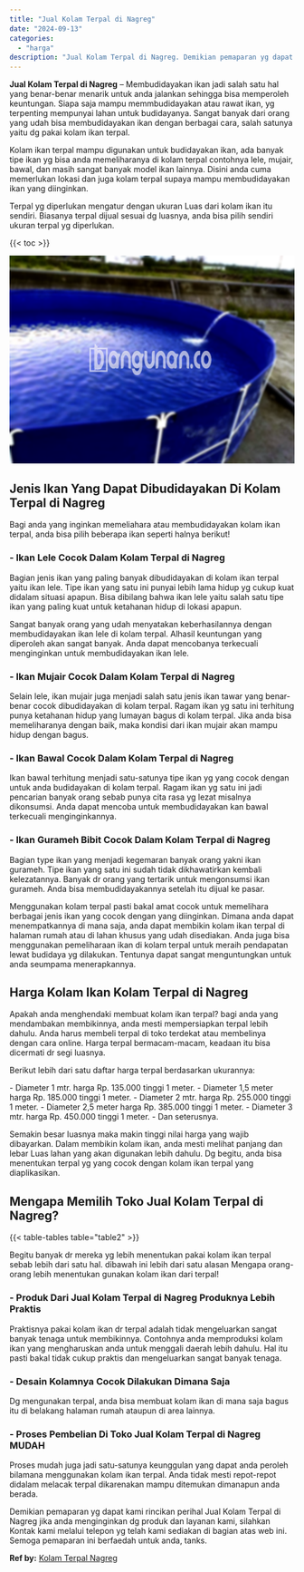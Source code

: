 ```yaml
---
title: "Jual Kolam Terpal di Nagreg"
date: "2024-09-13"
categories: 
  - "harga"
description: "Jual Kolam Terpal di Nagreg. Demikian pemaparan yg dapat kami rincikan perihal Jual Kolam Terpal di Nagreg jika anda menginginkan dg produk dan layanan kami,..."
---
```


**Jual Kolam Terpal di Nagreg** – Membudidayakan ikan jadi salah satu hal yang benar-benar menarik untuk anda jalankan sehingga bisa memperoleh keuntungan. Siapa saja mampu memmbudidayakan atau rawat ikan, yg terpenting mempunyai lahan untuk budidayanya. Sangat banyak dari orang yang udah bisa membudidayakan ikan dengan berbagai cara, salah satunya yaitu dg pakai kolam ikan terpal.

Kolam ikan terpal mampu digunakan untuk budidayakan ikan, ada banyak tipe ikan yg bisa anda memeliharanya di kolam terpal contohnya lele, mujair, bawal, dan masih sangat banyak model ikan lainnya. Disini anda cuma memerlukan lokasi dan juga kolam terpal supaya mampu membudidayakan ikan yang diinginkan.

Terpal yg diperlukan mengatur dengan ukuran Luas dari kolam ikan itu sendiri. Biasanya terpal dijual sesuai dg luasnya, anda bisa pilih sendiri ukuran terpal yg diperlukan.

{{< toc >}}

![Jual Kolam Terpal di Nagreg](/images/jual-kolam-terpal-57.png)

## Jenis Ikan Yang Dapat Dibudidayakan Di Kolam Terpal di Nagreg

Bagi anda yang inginkan memeliahara atau membudidayakan kolam ikan terpal, anda bisa pilih beberapa ikan seperti halnya berikut!

### \- Ikan Lele Cocok Dalam Kolam Terpal di Nagreg

Bagian jenis ikan yang paling banyak dibudidayakan di kolam ikan terpal yaitu ikan lele. Tipe ikan yang satu ini punyai lebih lama hidup yg cukup kuat didalam situasi apapun. Bisa dibilang bahwa ikan lele yaitu salah satu tipe ikan yang paling kuat untuk ketahanan hidup di lokasi apapun.

Sangat banyak orang yang udah menyatakan keberhasilannya dengan membudidayakan ikan lele di kolam terpal. Alhasil keuntungan yang diperoleh akan sangat banyak. Anda dapat mencobanya terkecuali menginginkan untuk membudidayakan ikan lele.

### \- Ikan Mujair Cocok Dalam Kolam Terpal di Nagreg

Selain lele, ikan mujair juga menjadi salah satu jenis ikan tawar yang benar-benar cocok dibudidayakan di kolam terpal. Ragam ikan yg satu ini terhitung punya ketahanan hidup yang lumayan bagus di kolam terpal. Jika anda bisa memeliharanya dengan baik, maka kondisi dari ikan mujair akan mampu hidup dengan bagus.

### \- Ikan Bawal Cocok Dalam Kolam Terpal di Nagreg

Ikan bawal terhitung menjadi satu-satunya tipe ikan yg yang cocok dengan untuk anda budidayakan di kolam terpal. Ragam ikan yg satu ini jadi pencarian banyak orang sebab punya cita rasa yg lezat misalnya dikonsumsi. Anda dapat mencoba untuk membudidayakan kan bawal terkecuali menginginkannya.

### \- Ikan Gurameh Bibit Cocok Dalam Kolam Terpal di Nagreg

Bagian type ikan yang menjadi kegemaran banyak orang yakni ikan gurameh. Tipe ikan yang satu ini sudah tidak dikhawatirkan kembali kelezatannya. Banyak dr orang yang tertarik untuk mengonsumsi ikan gurameh. Anda bisa membudidayakannya setelah itu dijual ke pasar.

Menggunakan kolam terpal pasti bakal amat cocok untuk memelihara berbagai jenis ikan yang cocok dengan yang diinginkan. Dimana anda dapat menempatkannya di mana saja, anda dapat membikin kolam ikan terpal di halaman rumah atau di lahan khusus yang udah disediakan. Anda juga bisa menggunakan pemeliharaan ikan di kolam terpal untuk meraih pendapatan lewat budidaya yg dilakukan. Tentunya dapat sangat menguntungkan untuk anda seumpama menerapkannya.

## Harga Kolam Ikan Kolam Terpal di Nagreg

Apakah anda menghendaki membuat kolam ikan terpal? bagi anda yang mendambakan membikinnya, anda mesti mempersiapkan terpal lebih dahulu. Anda harus membeli terpal di toko terdekat atau membelinya dengan cara online. Harga terpal bermacam-macam, keadaan itu bisa dicermati dr segi luasnya.

Berikut lebih dari satu daftar harga terpal berdasarkan ukurannya:

\- Diameter 1 mtr. harga Rp. 135.000 tinggi 1 meter. - Diameter 1,5 meter harga Rp. 185.000 tinggi 1 meter. - Diameter 2 mtr. harga Rp. 255.000 tinggi 1 meter. - Diameter 2,5 meter harga Rp. 385.000 tinggi 1 meter. - Diameter 3 mtr. harga Rp. 450.000 tinggi 1 meter. - Dan seterusnya.

Semakin besar luasnya maka makin tinggi nilai harga yang wajib dibayarkan. Dalam membikin kolam ikan, anda mesti melihat panjang dan lebar Luas lahan yang akan digunakan lebih dahulu. Dg begitu, anda bisa menentukan terpal yg yang cocok dengan kolam ikan terpal yang diaplikasikan.

## Mengapa Memilih Toko Jual Kolam Terpal di Nagreg?

{{< table-tables table="table2" >}}

Begitu banyak dr mereka yg lebih menentukan pakai kolam ikan terpal sebab lebih dari satu hal. dibawah ini lebih dari satu alasan Mengapa orang-orang lebih menentukan gunakan kolam ikan dari terpal!

### \- Produk Dari Jual Kolam Terpal di Nagreg Produknya Lebih Praktis

Praktisnya pakai kolam ikan dr terpal adalah tidak mengeluarkan sangat banyak tenaga untuk membikinnya. Contohnya anda memproduksi kolam ikan yang mengharuskan anda untuk menggali daerah lebih dahulu. Hal itu pasti bakal tidak cukup praktis dan mengeluarkan sangat banyak tenaga.

### \- Desain Kolamnya Cocok Dilakukan Dimana Saja

Dg mengunakan terpal, anda bisa membuat kolam ikan di mana saja bagus itu di belakang halaman rumah ataupun di area lainnya.

### \- Proses Pembelian Di Toko Jual Kolam Terpal di Nagreg MUDAH

Proses mudah juga jadi satu-satunya keunggulan yang dapat anda peroleh bilamana menggunakan kolam ikan terpal. Anda tidak mesti repot-repot didalam melacak terpal dikarenakan mampu ditemukan dimanapun anda berada.

Demikian pemaparan yg dapat kami rincikan perihal Jual Kolam Terpal di Nagreg jika anda menginginkan dg produk dan layanan kami, silahkan Kontak kami melalui telepon yg telah kami sediakan di bagian atas web ini. Semoga pemaparan ini berfaedah untuk anda, tanks.

**Ref by:** [Kolam Terpal Nagreg](https://id.wikipedia.org/wiki/Kolam)
